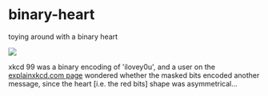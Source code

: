 # binary-heart
toying around with a binary heart

![](https://imgs.xkcd.com/comics/binary_heart.jpg)

xkcd 99 was a binary encoding of 'ilovey0u', and a user
on the [explainxkcd.com page](https://www.explainxkcd.com/wiki/index.php/99:_Binary_Heart)
wondered whether the masked bits encoded another message,
since the heart [i.e. the red bits] shape was asymmetrical...
